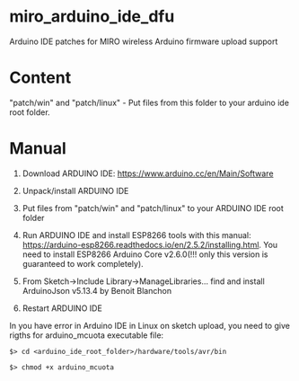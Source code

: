 # miro_arduino_ide_dfu
Arduino IDE patches for MIRO wireless Arduino firmware upload support

# Content
"patсh/win" and "patch/linux" - Put files from this folder to your arduino ide root folder.

# Manual
1. Download ARDUINO IDE: https://www.arduino.cc/en/Main/Software

2. Unpack/install ARDUINO IDE

3. Put files from "patсh/win" and "patch/linux" to your ARDUINO IDE root folder

4. Run ARDUINO IDE and install ESP8266 tools with this manual: https://arduino-esp8266.readthedocs.io/en/2.5.2/installing.html. You need to install ESP8266 Arduino Core v2.6.0(!!! only this version is guaranteed to work completely).

4. From Sketch->Include Library->ManageLibraries... find and install ArduinoJson v5.13.4 by Benoit Blanchon

5. Restart ARDUINO IDE

In you have error in Arduino IDE in Linux on sketch upload, you need to give rigths for arduino_mcuota executable file:

`$> cd <arduino_ide_root_folder>/hardware/tools/avr/bin`

`$> chmod +x arduino_mcuota`
